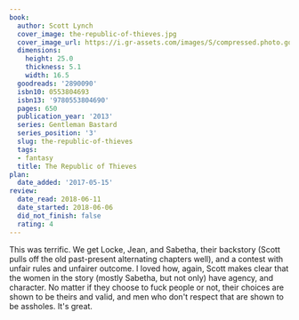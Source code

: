 ```yaml
---
book:
  author: Scott Lynch
  cover_image: the-republic-of-thieves.jpg
  cover_image_url: https://i.gr-assets.com/images/S/compressed.photo.goodreads.com/books/1406961069l/2890090.jpg
  dimensions:
    height: 25.0
    thickness: 5.1
    width: 16.5
  goodreads: '2890090'
  isbn10: 0553804693
  isbn13: '9780553804690'
  pages: 650
  publication_year: '2013'
  series: Gentleman Bastard
  series_position: '3'
  slug: the-republic-of-thieves
  tags:
  - fantasy
  title: The Republic of Thieves
plan:
  date_added: '2017-05-15'
review:
  date_read: 2018-06-11
  date_started: 2018-06-06
  did_not_finish: false
  rating: 4
---
```


This was terrific. We get Locke, Jean, and Sabetha, their backstory (Scott pulls off the old past-present alternating chapters well), and a contest with unfair rules and unfairer outcome. I loved how, again, Scott makes clear that the women in the story (mostly Sabetha, but not only) have agency, and character. No matter if they choose to fuck people or not, their choices are shown to be theirs and valid, and men who don't respect that are shown to be assholes. It's great.
